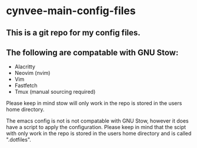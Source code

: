# cynvee-main-config-files

## This is a git repo for my config files.

## The following are compatable with GNU Stow:
- Alacritty
- Neovim (nvim)
- Vim
- Fastfetch
- Tmux (manual sourcing required)

Please keep in mind stow will only work in the repo is stored in the users home directory.

The emacs config is not is not compatable with GNU Stow, however it does have a script to apply the configuration. Please keep in mind that the scipt with only work in the repo is stored in the users home directory and is called ".dotfiles".
